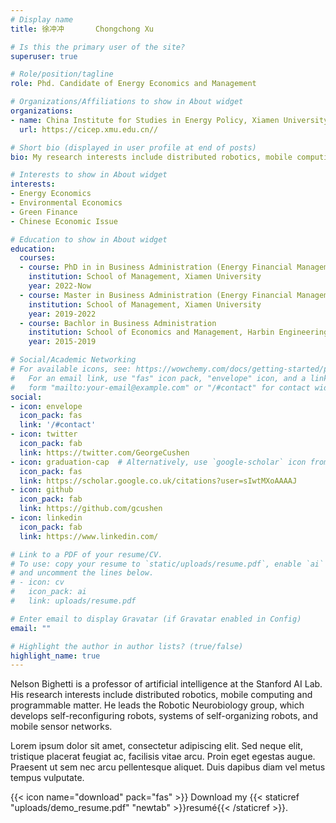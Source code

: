 ```yaml
---
# Display name
title: 徐冲冲       Chongchong Xu

# Is this the primary user of the site?
superuser: true

# Role/position/tagline
role: Phd. Candidate of Energy Economics and Management

# Organizations/Affiliations to show in About widget
organizations:
- name: China Institute for Studies in Energy Policy, Xiamen University
  url: https://cicep.xmu.edu.cn//

# Short bio (displayed in user profile at end of posts)
bio: My research interests include distributed robotics, mobile computing and programmable matter.

# Interests to show in About widget
interests:
- Energy Economics
- Environmental Economics
- Green Finance
- Chinese Economic Issue

# Education to show in About widget
education:
  courses:
  - course: PhD in in Business Administration (Energy Financial Management)
    institution: School of Management, Xiamen University
    year: 2022-Now
  - course: Master in Business Administration (Energy Financial Management)
    institution: School of Management, Xiamen University
    year: 2019-2022
  - course: Bachlor in Business Administration
    institution: School of Economics and Management, Harbin Engineering University
    year: 2015-2019

# Social/Academic Networking
# For available icons, see: https://wowchemy.com/docs/getting-started/page-builder/#icons
#   For an email link, use "fas" icon pack, "envelope" icon, and a link in the
#   form "mailto:your-email@example.com" or "/#contact" for contact widget.
social:
- icon: envelope
  icon_pack: fas
  link: '/#contact'
- icon: twitter
  icon_pack: fab
  link: https://twitter.com/GeorgeCushen
- icon: graduation-cap  # Alternatively, use `google-scholar` icon from `ai` icon pack
  icon_pack: fas
  link: https://scholar.google.co.uk/citations?user=sIwtMXoAAAAJ
- icon: github
  icon_pack: fab
  link: https://github.com/gcushen
- icon: linkedin
  icon_pack: fab
  link: https://www.linkedin.com/

# Link to a PDF of your resume/CV.
# To use: copy your resume to `static/uploads/resume.pdf`, enable `ai` icons in `params.toml`, 
# and uncomment the lines below.
# - icon: cv
#   icon_pack: ai
#   link: uploads/resume.pdf

# Enter email to display Gravatar (if Gravatar enabled in Config)
email: ""

# Highlight the author in author lists? (true/false)
highlight_name: true
---
```


Nelson Bighetti is a professor of artificial intelligence at the Stanford AI Lab. His research interests include distributed robotics, mobile computing and programmable matter. He leads the Robotic Neurobiology group, which develops self-reconfiguring robots, systems of self-organizing robots, and mobile sensor networks.

Lorem ipsum dolor sit amet, consectetur adipiscing elit. Sed neque elit, tristique placerat feugiat ac, facilisis vitae arcu. Proin eget egestas augue. Praesent ut sem nec arcu pellentesque aliquet. Duis dapibus diam vel metus tempus vulputate.

{{< icon name="download" pack="fas" >}} Download my {{< staticref "uploads/demo_resume.pdf" "newtab" >}}resumé{{< /staticref >}}.
